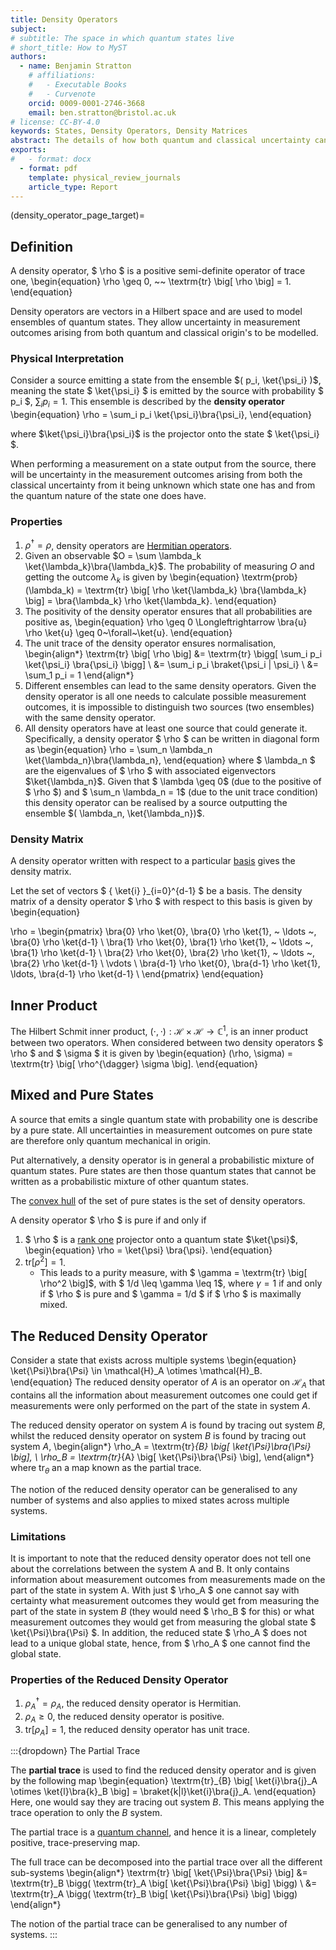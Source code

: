 ```yaml
---
title: Density Operators
subject: 
# subtitle: The space in which quantum states live
# short_title: How to MyST
authors:
  - name: Benjamin Stratton
    # affiliations:
    #   - Executable Books
    #   - Curvenote
    orcid: 0009-0001-2746-3668
    email: ben.stratton@bristol.ac.uk
# license: CC-BY-4.0
keywords: States, Density Operators, Density Matrices
abstract: The details of how both quantum and classical uncertainty can be captured in a single model.    
exports:
#   - format: docx
  - format: pdf
    template: physical_review_journals
    article_type: Report
---
```

(density_operator_page_target)=
## Definition 

A density operator, $ \rho $ is a positive semi-definite operator of trace one,
\begin{equation}
\rho \geq 0, ~~ \textrm{tr} \big[ \rho \big] = 1.
\end{equation}

Density operators are vectors in a Hilbert space and are used to model ensembles of quantum states. They allow uncertainty in measurement outcomes arising from both quantum and classical origin's to be modelled.

### Physical Interpretation  

Consider a source emitting a state from the ensemble $( p_i, \ket{\psi_i} )$, meaning the state $ \ket{\psi_i} $ is emitted by the source with probability $ p_i $, $\sum_i p_i = 1$. This ensemble is described by the **density operator** 
\begin{equation}
\rho = \sum_i p_i \ket{\psi_i}\bra{\psi_i},
\end{equation}

where $\ket{\psi_i}\bra{\psi_i}$ is the projector onto the state $ \ket{\psi_i} $. 

When performing a measurement on a state output from the source, there will be uncertainty in the measurement outcomes arising from both the classical uncertainty from it being unknown which state one has and from the quantum nature of the state one does have.

### Properties 
 
1. $\rho^{\dagger} = \rho$, density operators are [Hermitian operators](#hermitian_adjoint_page_target).
2. Given an observable $O = \sum \lambda_k \ket{\lambda_k}\bra{\lambda_k}$. The probability of measuring $O$ and getting the outcome $\lambda_k$ is given by
\begin{equation}
\textrm{prob}(\lambda_k) = \textrm{tr} \big[ \rho \ket{\lambda_k} \bra{\lambda_k} \big] = \bra{\lambda_k} \rho \ket{\lambda_k}.
\end{equation}
3. The positivity of the density operator ensures that all probabilities are positive as, 
\begin{equation} 
\rho \geq 0 \Longleftrightarrow \bra{u} \rho \ket{u} \geq 0~\forall~\ket{u}.
\end{equation}
4. The unit trace of the density operator ensures normalisation, 
\begin{align*}
  \textrm{tr} \big[ \rho \big] &= \textrm{tr} \bigg[ \sum_i p_i \ket{\psi_i} \bra{\psi_i} \bigg] \\
  &= \sum_i p_i \braket{\psi_i | \psi_i} \\
  &= \sum_1 p_i = 1
\end{align*}
4. Different ensembles can lead to the same density operators. Given the density operator is all one needs to calculate possible measurement outcomes, it is impossible to distinguish two sources (two ensembles) with the same density operator. 
5. All density operators have at least one source that could generate it. Specifically, a density operator $ \rho $ can be written in diagonal form as 
\begin{equation}
\rho = \sum_n \lambda_n \ket{\lambda_n}\bra{\lambda_n},
\end{equation}
where $ \lambda_n $ are the eigenvalues of $ \rho $ with associated eigenvectors $\ket{\lambda_n}$. Given that $ \lambda \geq 0$ (due to the positive of $ \rho $) and $ \sum_n \lambda_n = 1$ (due to the unit trace condition) this density operator can be realised by a source outputting the ensemble $( \lambda_n, \ket{\lambda_n})$. 

### Density Matrix 

A density operator written with respect to a particular [basis](#basis_page_target) gives the density matrix. 

Let the set of vectors $ \{ \ket{i} \}_{i=0}^{d-1} $ be a basis. The density matrix of a density operator $ \rho $ with respect to this basis is given by 
\begin{equation}

\rho = \begin{pmatrix}
\bra{0} \rho \ket{0}, \bra{0} \rho \ket{1}, ~ \ldots ~, \bra{0} \rho \ket{d-1} \\
\bra{1} \rho \ket{0}, \bra{1} \rho \ket{1},  ~ \ldots ~, \bra{1} \rho \ket{d-1} \\
\bra{2} \rho \ket{0}, \bra{2} \rho \ket{1}, ~ \ldots ~, \bra{2} \rho \ket{d-1} \\
 \vdots \\
\bra{d-1} \rho \ket{0}, \bra{d-1} \rho \ket{1}, \ldots, \bra{d-1} \rho \ket{d-1} \\
\end{pmatrix}
\end{equation}

## Inner Product 

The Hilbert Schmit inner product, $(\cdot, \cdot): \mathcal{H} \times \mathcal{H} \rightarrow \mathbb{C}^{1}$, is an inner product between two operators. When considered between two density operators $ \rho $ and $ \sigma $ it is given by 
\begin{equation}
(\rho, \sigma) = \textrm{tr} \big[  \rho^{\dagger} \sigma \big]. 
\end{equation}

## Mixed and Pure States 

A source that emits a single quantum state with probability one is describe by a pure state. All uncertainties in measurement outcomes on pure state are therefore only quantum mechanical in origin. 

Put alternatively, a density operator is in general a probabilistic mixture of quantum states. Pure states are then those quantum states that cannot be written as a probabilistic mixture of other quantum states. 

The [convex hull](https://en.wikipedia.org/wiki/Convex_hull) of the set of pure states is the set of density operators. 

A density operator $ \rho $ is pure if and only if 
1. $ \rho $ is a [rank one](#rank_target_linear_maps) projector onto a quantum state $\ket{\psi}$, 
\begin{equation}
\rho = \ket{\psi} \bra{\psi}.
\end{equation}
2. $\textrm{tr} \big[ \rho^2 \big] = 1$. 
    - This leads to a purity measure, with $ \gamma = \textrm{tr} \big[ \rho^2 \big]$, with $ 1/d \leq \gamma \leq 1$, where $\gamma = 1$ if and only if $ \rho $ is pure and $ \gamma = 1/d $ if $ \rho $ is maximally mixed.  



## The Reduced Density Operator  

Consider a state that exists across multiple systems
\begin{equation}
\ket{\Psi}\bra{\Psi} \in \mathcal{H}_A \otimes \mathcal{H}_B.
\end{equation}
The reduced density operator of $A$ is an operator on $\mathcal{H}_A$ that contains all the information about measurement outcomes one could get if measurements were only performed on the part of the state in system $A$. 

The reduced density operator on system $A$ is found by tracing out system $B$, whilst the reduced density operator on system $B$ is found by tracing out system $A$,
\begin{align*}
\rho_A = \textrm{tr}_{B} \big[ \ket{\Psi}\bra{\Psi} \big], \\
\rho_B = \textrm{tr}_{A} \big[ \ket{\Psi}\bra{\Psi} \big],
\end{align*}
where $\textrm{tr}_{\theta}$ an a map known as the partial trace. 

The notion of the reduced density operator can be generalised to any number of systems and also applies to mixed states across multiple systems. 

### Limitations

It is important to note that the reduced density operator does not tell one about the correlations between the system A and B. It only contains information about measurement outcomes from measurements made on the part of the state in system A. With just $ \rho_A $ one cannot say with certainty what measurement outcomes they would get from measuring the part of the state in system $B$ (they would need $ \rho_B $ for this) or what measurement outcomes they would get from measuring the global state $ \ket{\Psi}\bra{\Psi} $. In addition, the reduced state $ \rho_A $ does not lead to a unique global state, hence, from $ \rho_A $ one cannot find the global state. 

### Properties of the Reduced Density Operator 

1. $\rho_A^{\dagger} = \rho_A$, the reduced density operator is Hermitian. 
2. $\rho_A \geq 0$, the reduced density operator is positive. 
3. $\textrm{tr} \big[ \rho_A \big] = 1$, the reduced density operator has unit trace. 

:::{dropdown} The Partial Trace

The **partial trace** is used to find the reduced density operator and is given by the following map
\begin{equation}
\textrm{tr}_{B} \big[ \ket{i}\bra{j}_A \otimes \ket{l}\bra{k}_B \big] = \braket{k|l}\ket{i}\bra{j}_A.
\end{equation}
Here, one would say they are tracing out system $B$. This means applying the trace operation to only the $B$ system. 

The partial trace is a [quantum channel](#quantum_channel_page_target), and hence it is a linear, completely positive, trace-preserving map. 

The full trace can be decomposed into the partial trace over all the different sub-systems 
\begin{align*}
\textrm{tr} \big[ \ket{\Psi}\bra{\Psi} \big] &= \textrm{tr}_B \bigg( \textrm{tr}_A \big[ \ket{\Psi}\bra{\Psi} \big] \bigg) \\
&= \textrm{tr}_A \bigg( \textrm{tr}_B \big[ \ket{\Psi}\bra{\Psi} \big] \bigg)
\end{align*}

The notion of the partial trace can be generalised to any number of systems. 
:::
